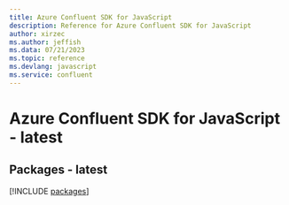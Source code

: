 ```yaml
---
title: Azure Confluent SDK for JavaScript
description: Reference for Azure Confluent SDK for JavaScript
author: xirzec
ms.author: jeffish
ms.data: 07/21/2023
ms.topic: reference
ms.devlang: javascript
ms.service: confluent
---
```

# Azure Confluent SDK for JavaScript - latest
## Packages - latest
[!INCLUDE [packages](confluent-index.md)]